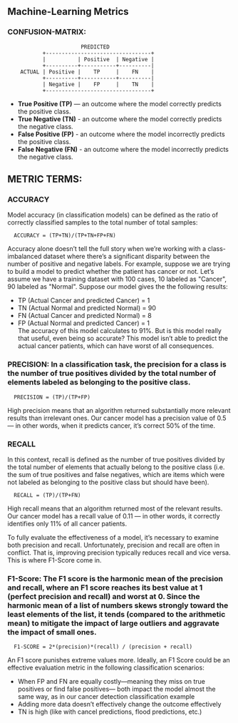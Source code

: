 ##  Machine-Learning Metrics

###  CONFUSION-MATRIX:
``` 
                       PREDICTED 
           +---------------------------------+ 
           |          | Positive  | Negative | 
           +----------+-----------+----------|
    ACTUAL | Positive |    TP     |    FN    |
           +----------+-----------+----------|
           | Negative |    FP     |    TN    |
           +---------------------------------+
``` 

  * **True Positive (TP)** — an outcome where the model correctly predicts the positive class.
  * **True Negative (TN)** - an outcome where the model correctly predicts the negative class.
  * **False Positive (FP)** - an outcome where the model incorrectly predicts the positive class.
  * **False Negative (FN)** - an outcome where the model incorrectly predicts the negative class.

##  METRIC TERMS: 

### ACCURACY
Model accuracy (in classification models) can be defined as the ratio of correctly classified samples to the total number of total samples:
```
  ACCURACY = (TP+TN)/(TP+TN+FP+FN)
```
Accuracy alone doesn’t tell the full story when we’re working with a class-imbalanced dataset where there’s a significant disparity between the number of positive and negative labels. For example, suppose we are trying to build a model to predict whether the patient has cancer or not.  Let’s assume we have a training dataset with 100 cases, 10 labeled as "Cancer", 90 labeled as "Normal".  Suppose our model gives the  the following results:   
  - TP (Actual Cancer and predicted Cancer) = 1
  - TN (Actual Normal and predicted Normal) = 90
  - FN (Actual Cancer and predicted Normal) = 8
  - FP (Actual Normal and predicted Cancer) = 1   
The accuracy of this model calculates to 91%. But is this model really that useful, even being so accurate? This model isn’t able to predict the actual cancer patients, which can have worst of all consequences.

### PRECISION: In a classification task, the precision for a class is the number of true positives divided by the total number of elements labeled as belonging to the positive class.
```
  PRECISION = (TP)/(TP+FP)
```
High precision means that an algorithm returned substantially more relevant results than irrelevant ones.  Our cancer model has a precision value of 0.5 — in other words, when it predicts cancer, it’s correct 50% of the time.

### RECALL
In this context, recall is defined as the number of true positives divided by the total number of elements that actually belong to the positive class (i.e. the sum of true positives and false negatives, which are items which were not labeled as belonging to the positive class but should have been).
```
  RECALL = (TP)/(TP+FN)
```
High recall means that an algorithm returned most of the relevant results. Our cancer model has a recall value of 0.11 — in other words, it correctly identifies only 11% of all cancer patients.

To fully evaluate the effectiveness of a model, it’s necessary to examine both precision and recall. Unfortunately, precision and recall are often in conflict. That is, improving precision typically reduces recall and vice versa. This is where F1-Score come in.

### F1-Score: The F1 score is the harmonic mean of the precision and recall, where an F1 score reaches its best value at 1 (perfect precision and recall) and worst at 0.  Since the harmonic mean of a list of numbers skews strongly toward the least elements of the list, it tends (compared to the arithmetic mean) to mitigate the impact of large outliers and aggravate the impact of small ones.
```
  F1-SCORE = 2*(precision)*(recall) / (precision + recall)
```
An F1 score punishes extreme values more. Ideally, an F1 Score could be an effective evaluation metric in the following classification scenarios:
   * When FP and FN are equally costly—meaning they miss on true positives or find false positives— both impact the model almost the same way, as in our cancer detection classification example
   * Adding more data doesn’t effectively change the outcome effectively
   * TN is high (like with cancel predictions, flood predictions, etc.)

